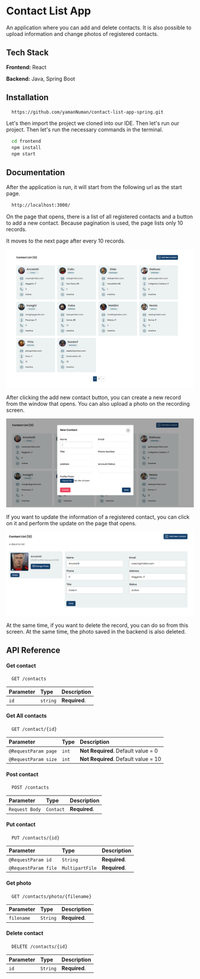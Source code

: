 
# Contact List App

An application where you can add and delete contacts. It is also possible to upload information and change photos of registered contacts.


## Tech Stack

**Frontend:** React

**Backend:** Java, Spring Boot


## Installation

```bash
  https://github.com/yamanNuman/contact-list-app-spring.git
```
Let's then import the project we cloned into our IDE. Then let's run our project. Then let's run the necessary commands in the terminal.

```bash
  cd frontend
  npm install
  npm start
```
## Documentation

After the application is run, it will start from the following url as the start page.

```bash
  http://localhost:3000/
```
On the page that opens, there is a list of all registered contacts and a button to add a new contact. Because pagination is used, the page lists only 10 records.

It moves to the next page after every 10 records.

![contact-list](images/contact-list.PNG)

After clicking the add new contact button, you can create a new record from the window that opens. You can also upload a photo on the recording screen.

![add-contact](images/add-contact.PNG)

If you want to update the information of a registered contact, you can click on it and perform the update on the page that opens.

![update-contact](images/update-contact.PNG)

At the same time, if you want to delete the record, you can do so from this screen. At the same time, the photo saved in the backend is also deleted.


## API Reference

#### Get contact

```http
  GET /contacts
```
| Parameter | Type     | Description                       |
| :-------- | :------- | :-------------------------------- |
| `id`      | `string` | **Required**. |

#### Get All contacts

```http
  GET /contact/{id}
```

| Parameter | Type     | Description                       |
| :-------- | :------- | :-------------------------------- |
| `@RequestParam page`      | `int` | **Not Required**. Default value = 0 |
| `@RequestParam size`      | `int` | **Not Required**. Default value = 10 |

#### Post contact

```http
  POST /contacts
```

| Parameter | Type     | Description                       |
| :-------- | :------- | :-------------------------------- |
| `Request Body`      | `Contact` | **Required**. |


#### Put contact

```http
  PUT /contacts/{id}
```

| Parameter | Type     | Description                       |
| :-------- | :------- | :-------------------------------- |
| `@RequestParam id` | `String` | **Required**. |
| `@RequestParam file` | `MultipartFile` | **Required**. |

#### Get photo

```http
  GET /contacts/photo/{filename}
```

| Parameter | Type     | Description                       |
| :-------- | :------- | :-------------------------------- |
| `filename`      | `String` | **Required**. |

#### Delete contact

```http
  DELETE /contacts/{id}
```

| Parameter | Type     | Description                       |
| :-------- | :------- | :-------------------------------- |
| `id`      | `String` | **Required**. |
